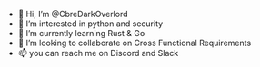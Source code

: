 - 👋 Hi, I’m @CbreDarkOverlord
- 👀 I’m interested in python and security
- 🌱 I’m currently learning Rust & Go
- 💞️ I’m looking to collaborate on Cross Functional Requirements
- 📫 you can reach me on Discord and Slack

<!---
CbreDarkOverlord/CbreDarkOverlord is a ✨ special ✨ repository because its `README.md` (this file) appears on your GitHub profile.
You can click the Preview link to take a look at your changes.
--->
